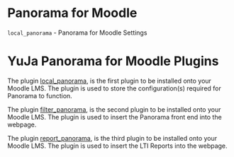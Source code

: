 # Panorama for Moodle

`local_panorama` - Panorama for Moodle Settings

# YuJa Panorama for Moodle Plugins
The plugin [local_panorama](https://github.com/yujacorp/moodle-local_panorama), is the first plugin to be installed onto your Moodle LMS. The plugin is used to store the configuration(s) required for Panorama to function.

The plugin [filter_panorama](https://github.com/yujacorp/moodle-filter_panorama), is the second plugin to be installed onto your Moodle LMS. The plugin is used to insert the Panorama front end into the webpage.

The plugin [report_panorama](https://github.com/yujacorp/moodle-report_panorama), is the third plugin to be installed onto your Moodle LMS. The plugin is used to insert the LTI Reports into the webpage.